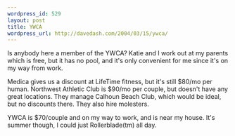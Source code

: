 ```yaml
---
wordpress_id: 529
layout: post
title: YWCA
wordpress_url: http://davedash.com/2004/03/15/ywca/
---
```


Is anybody here a member of the YWCA?  Katie and I work out at my parents which is free, but it has no pool, and it's only convenient for me since it's on my way from work.

Medica gives us a discount at LifeTime fitness, but it's still $80/mo per human.  Northwest Athletic Club is $90/mo per couple, but doesn't have any great locations.  They manage Calhoun Beach Club, which would be ideal, but no discounts there.  They also hire molesters.

YWCA is $70/couple and on my way to work, and is near my house.  It's summer though, I could just Rollerblade(tm) all day.
